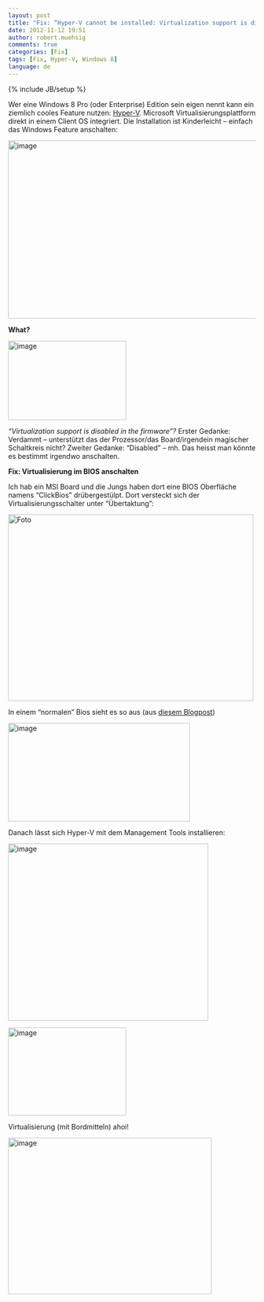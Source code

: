 ```yaml
---
layout: post
title: "Fix: “Hyper-V cannot be installed: Virtualization support is disabled in the firmware.”"
date: 2012-11-12 19:51
author: robert.muehsig
comments: true
categories: [Fix]
tags: [Fix, Hyper-V, Windows 8]
language: de
---
```

{% include JB/setup %}
<p>Wer eine Windows 8 Pro (oder Enterprise) Edition sein eigen nennt kann ein ziemlich cooles Feature nutzen: <a href="http://technet.microsoft.com/en-us/library/hh857623.aspx" target="_blank">Hyper-V</a>. Microsoft Virtualisierungsplattform direkt in einem Client OS integriert. Die Installation ist Kinderleicht – einfach das Windows Feature anschalten: </p> <p><a href="{{BASE_PATH}}/assets/wp-images/image1645.png"><img title="image" style="border-left-width: 0px; border-right-width: 0px; border-bottom-width: 0px; display: inline; border-top-width: 0px" border="0" alt="image" src="{{BASE_PATH}}/assets/wp-images/image_thumb804.png" width="511" height="362"></a></p> <p><strong>What?</strong></p> <p><a href="{{BASE_PATH}}/assets/wp-images/image1646.png"><img title="image" style="border-top: 0px; border-right: 0px; border-bottom: 0px; border-left: 0px; display: inline" border="0" alt="image" src="{{BASE_PATH}}/assets/wp-images/image_thumb805.png" width="240" height="161"></a> </p> <p><em>“Virtualization support is disabled in the firmware”?</em> Erster Gedanke: Verdammt – unterstützt das der Prozessor/das Board/irgendein magischer Schaltkreis nicht? Zweiter Gedanke: “Disabled” – mh. Das heisst man könnte es bestimmt irgendwo anschalten.</p> <p><strong>Fix: Virtualisierung im BIOS anschalten</strong></p> <p>Ich hab ein MSI Board und die Jungs haben dort eine BIOS Oberfläche namens “ClickBios” drübergestülpt. Dort versteckt sich der Virtualisierungsschalter unter “Übertaktung”:</p> <p><a href="{{BASE_PATH}}/assets/wp-images/Foto.jpg"><img title="Foto" style="border-top: 0px; border-right: 0px; border-bottom: 0px; border-left: 0px; display: inline" border="0" alt="Foto" src="{{BASE_PATH}}/assets/wp-images/Foto_thumb.jpg" width="499" height="379"></a> </p> <p>In einem “normalen” Bios sieht es so aus (aus <a href="http://noelarlante.com/how-to-install-hyper-v-in-windows-8-pro-and-lenovo-w530/" target="_blank">diesem Blogpost</a>)</p> <p><a href="{{BASE_PATH}}/assets/wp-images/image1647.png"><img title="image" style="border-top: 0px; border-right: 0px; border-bottom: 0px; border-left: 0px; display: inline" border="0" alt="image" src="{{BASE_PATH}}/assets/wp-images/image_thumb806.png" width="370" height="200"></a> </p> <p>Danach lässt sich Hyper-V mit dem Management Tools installieren:</p> <p><a href="{{BASE_PATH}}/assets/wp-images/image1648.png"><img title="image" style="border-top: 0px; border-right: 0px; border-bottom: 0px; border-left: 0px; display: inline" border="0" alt="image" src="{{BASE_PATH}}/assets/wp-images/image_thumb807.png" width="407" height="360"></a> </p> <p><a href="{{BASE_PATH}}/assets/wp-images/image1649.png"><img title="image" style="border-top: 0px; border-right: 0px; border-bottom: 0px; border-left: 0px; display: inline" border="0" alt="image" src="{{BASE_PATH}}/assets/wp-images/image_thumb808.png" width="240" height="179"></a> </p> <p>Virtualisierung (mit Bordmitteln) ahoi!</p> <p><a href="{{BASE_PATH}}/assets/wp-images/image1650.png"><img title="image" style="border-top: 0px; border-right: 0px; border-bottom: 0px; border-left: 0px; display: inline" border="0" alt="image" src="{{BASE_PATH}}/assets/wp-images/image_thumb809.png" width="414" height="318"></a></p>
